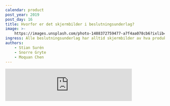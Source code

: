 ```yaml
---
calendar: product
post_year: 2019
post_day: 16
title: Hvorfor er det skjermbilder i beslutningsunderlag?
image: >-
    https://images.unsplash.com/photo-1488372759477-a7f4aa078cb6?ixlib=rb-1.2.1&q=85&fm=jpg&crop=entropy&cs=srgb
ingress: Alle beslutningsunderlag har alltid skjermbilder av hva produktteamet skal lage. Skjermbildene er ofte dårlige og langt i fra hva som er riktig å lage.
authors:
    - Stian Surén
    - Snorre Gryte
    - Moquan Chen
---
```



<iframe src="https://anchor.fm/kaffeprathosbekk/embed" height="102px" width="400px" frameborder="0" scrolling="no"></iframe>
